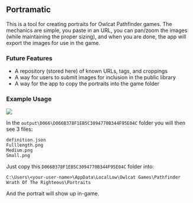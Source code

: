 ## Portramatic

This is a tool for creating portraits for Owlcat Pathfinder games. The mechanics
are simple, you paste in an URL, you can pan/zoom the images (while maintaining the proper sizing),
and when you are done, the app will export the images for use in the game. 

### Future Features
* A repository (stored here) of known URLs, tags, and croppings
* A way for users to submit images for inclusion in the public library
* A way for the app to copy the portraits into the game folder

### Example Usage
![](https://github.com/wabbajack-tools/portramatic/blob/main/docs/usage.gif?raw=true)

In the `output\D066\D066B378F1EB5C3094770B344F95E04C` folder you will then see 3 files:
```
definition.json
Fulllength.png
Medium.png
Small.png
```

Just copy this `D066B378F1EB5C3094770B344F95E04C` folder into:

```
C:\Users\<your-user-name>\AppData\LocalLow\Owlcat Games\Pathfinder Wrath Of The Righteous\Portraits
```

And the portrait will show up in-game.